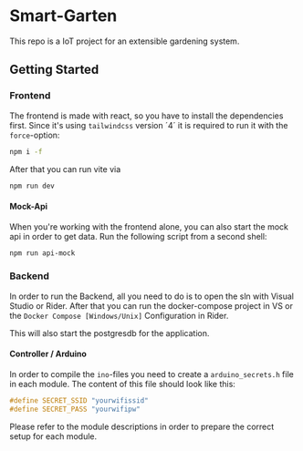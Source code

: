 # Smart-Garten

This repo is a IoT project for an extensible gardening system.

## Getting Started

### Frontend

The frontend is made with react, so you have to install the dependencies first. Since it's using `tailwindcss` version ´4´ it is required to run it with the `force`-option:

```sh
npm i -f
```

After that you can run vite via

```sh
npm run dev
```

#### Mock-Api

When you're working with the frontend alone, you can also start the mock api in order to get data. Run the following script from a second shell:

```sh
npm run api-mock
```

### Backend

In order to run the Backend, all you need to do is to open the sln with Visual Studio or Rider. After that you can run the docker-compose project in VS or the `Docker Compose [Windows/Unix]` Configuration in Rider.

This will also start the postgresdb for the application.

#### Controller / Arduino

In order to compile the `ino`-files you need to create a `arduino_secrets.h` file in each module. The content of this file should look like this:

```cpp
#define SECRET_SSID "yourwifissid"
#define SECRET_PASS "yourwifipw"
```

Please refer to the module descriptions in order to prepare the correct setup for each module.
